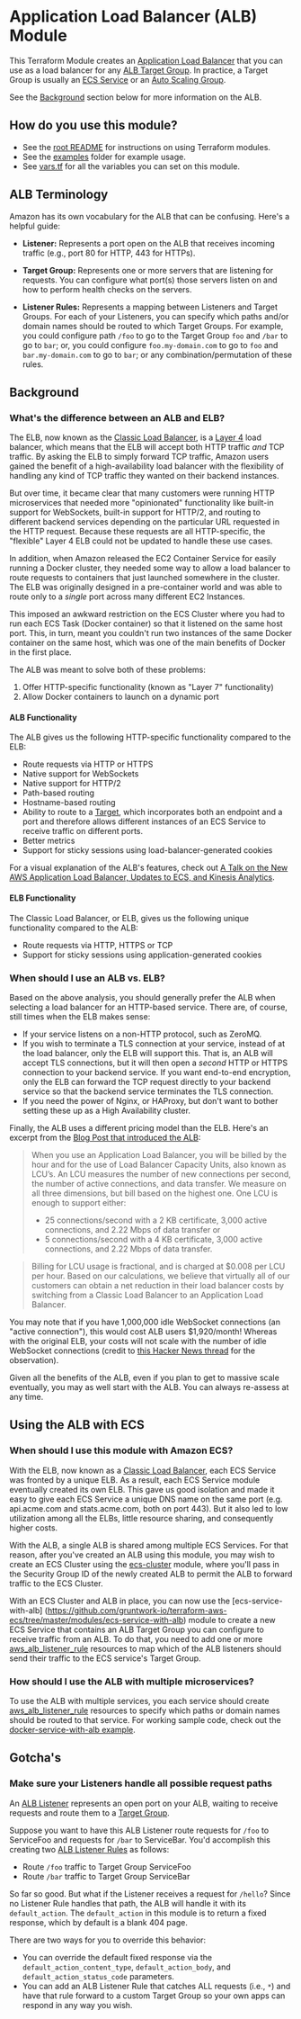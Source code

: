 # Application Load Balancer (ALB) Module

This Terraform Module creates an [Application Load Balancer](http://docs.aws.amazon.com/elasticloadbalancing/latest/application/introduction.html)
that you can use as a load balancer for any [ALB Target Group](http://docs.aws.amazon.com/elasticloadbalancing/latest/application/load-balancer-target-groups.html).
In practice, a Target Group is usually an [ECS Service](http://docs.aws.amazon.com/AmazonECS/latest/developerguide/Welcome.html)
or an [Auto Scaling Group](http://docs.aws.amazon.com/autoscaling/latest/userguide/WhatIsAutoScaling.html).

See the [Background](#background) section below for more information on the ALB.

## How do you use this module?

* See the [root README](/README.md) for instructions on using Terraform modules.
* See the [examples](/examples) folder for example usage.
* See [vars.tf](./vars.tf) for all the variables you can set on this module.

## ALB Terminology

Amazon has its own vocabulary for the ALB that can be confusing. Here's a helpful guide:

- **Listener:** Represents a port open on the ALB that receives incoming traffic (e.g., port 80 for HTTP, 443 for
  HTTPs).

- **Target Group:** Represents one or more servers that are listening for requests. You can configure what port(s)
  those servers listen on and how to perform health checks on the servers. 

- **Listener Rules:** Represents a mapping between Listeners and Target Groups. For each of your Listeners, you can
  specify which paths and/or domain names should be routed to which Target Groups. For example, you could configure
  path `/foo` to go to the Target Group `foo` and `/bar` to go to `bar`; or, you could configure `foo.my-domain.com` to
  go to `foo` and `bar.my-domain.com` to go to `bar`; or any combination/permutation of these rules.

## Background

### What's the difference between an ALB and ELB?

The ELB, now known as the [Classic Load Balancer](http://docs.aws.amazon.com/elasticloadbalancing/latest/classic/introduction.html),
is a [Layer 4](https://en.wikipedia.org/wiki/Transport_layer) load balancer, which means that the ELB will accept both 
HTTP traffic *and* TCP traffic. By asking the ELB to simply forward TCP traffic, Amazon users gained the benefit of a
high-availability load balancer with the flexibility of handling any kind of TCP traffic they wanted on their backend 
instances.

But over time, it became clear that many customers were running HTTP microservices that needed more "opinionated" functionality
like built-in support for WebSockets, built-in support for HTTP/2, and routing to different backend services depending 
on the particular URL requested in the HTTP request. Because these requests are all HTTP-specific, the "flexible" Layer 4
ELB could not be updated to handle these use cases.

In addition, when Amazon released the EC2 Container Service for easily running a Docker cluster, they needed some way 
to allow a load balancer to route requests to containers that just launched somewhere in the cluster. The ELB was originally
designed in a pre-container world and was able to route only to a _single_ port across many different EC2 Instances.

This imposed an awkward restriction on the ECS Cluster where you had to run each ECS Task (Docker container) so that it
listened on the same host port. This, in turn, meant you couldn't run two instances of the same Docker container on the
same host, which was one of the main benefits of Docker in the first place.

The ALB was meant to solve both of these problems: 

1. Offer HTTP-specific functionality (known as "Layer 7" functionality)
2. Allow Docker containers to launch on a dynamic port

#### ALB Functionality

The ALB gives us the following HTTP-specific functionality compared to the ELB:

- Route requests via HTTP or HTTPS
- Native support for WebSockets
- Native support for HTTP/2
- Path-based routing
- Hostname-based routing
- Ability to route to a [Target](http://docs.aws.amazon.com/elasticloadbalancing/latest/application/target-group-register-targets.html), 
  which incorporates both an endpoint and a port and therefore allows different instances of an ECS Service to receive
  traffic on different ports.
- Better metrics
- Support for sticky sessions using load-balancer-generated cookies

For a visual explanation of the ALB's features, check out [A Talk on the New AWS Application Load Balancer, Updates to 
ECS, and Kinesis Analytics](https://blog.gruntwork.io/a-talk-on-the-new-aws-application-load-balancer-updates-to-ecs-and-kinesis-analytics-abb599cb3cb8#.qww1to10q). 

#### ELB Functionality

The Classic Load Balancer, or ELB, gives us the following unique functionality compared to the ALB:

- Route requests via HTTP, HTTPS or TCP
- Support for sticky sessions using application-generated cookies

### When should I use an ALB vs. ELB?

Based on the above analysis, you should generally prefer the ALB when selecting a load balancer for an HTTP-based service.
There are, of course, still times when the ELB makes sense:
 
 - If your service listens on a non-HTTP protocol, such as ZeroMQ.
 - If you wish to terminate a TLS connection at your service, instead of at the load balancer, only the ELB will support 
   this. That is, an ALB will accept TLS connections, but it will then open a _second_ HTTP or HTTPS connection to your 
   backend service. If you want end-to-end encryption, only the ELB can forward the TCP request directly to your backend
   service so that the backend service terminates the TLS connection.
 - If you need the power of Nginx, or HAProxy, but don't want to bother setting these up as a High Availability cluster.

Finally, the ALB uses a different pricing model than the ELB. Here's an excerpt from the [Blog Post that introduced the 
ALB](https://aws.amazon.com/blogs/aws/new-aws-application-load-balancer/):

> When you use an Application Load Balancer, you will be billed by the hour and for the use of Load Balancer Capacity Units, 
  also known as LCU’s. An LCU measures the number of new connections per second, the number of active connections, and 
  data transfer. We measure on all three dimensions, but bill based on the highest one. One LCU is enough to support either:
>  - 25 connections/second with a 2 KB certificate, 3,000 active connections, and 2.22 Mbps of data transfer or
>  - 5 connections/second with a 4 KB certificate, 3,000 active connections, and 2.22 Mbps of data transfer.

> Billing for LCU usage is fractional, and is charged at $0.008 per LCU per hour. Based on our calculations, we believe 
  that virtually all of our customers can obtain a net reduction in their load balancer costs by switching from a Classic 
  Load Balancer to an Application Load Balancer.

You may note that if you have 1,000,000 idle WebSocket connections (an "active connection"), this would cost ALB users 
$1,920/month! Whereas with the original ELB, your costs will not scale with the number of idle WebSocket connections 
(credit to [this Hacker News thread](https://news.ycombinator.com/item?id=12269453) for the observation).

Given all the benefits of the ALB, even if you plan to get to massive scale eventually, you may as well start with the 
ALB. You can always re-assess at any time.

## Using the ALB with ECS

### When should I use this module with Amazon ECS?

With the ELB, now known as a [Classic Load Balancer](http://docs.aws.amazon.com/elasticloadbalancing/latest/classic/introduction.html),
each ECS Service was fronted by a unique ELB. As a result, each ECS Service module eventually created its own ELB. This 
gave us good isolation and made it easy to give each ECS Service a unique DNS name on the same port (e.g. api.acme.com and
stats.acme.com, both on port 443). But it also led to low utilization among all the ELBs, little resource sharing, and 
consequently higher costs.
 
With the ALB, a single ALB is shared among multiple ECS Services. For that reason, after you've created an ALB using this
module, you may wish to create an ECS Cluster using the [ecs-cluster](
https://github.com/gruntwork-io/terraform-aws-ecs/tree/master/modules/ecs-cluster) module, where you'll pass in the Security 
Group ID of the newly created ALB to permit the ALB to forward traffic to the ECS Cluster. 
 
With an ECS Cluster and ALB in place, you can now use the [ecs-service-with-alb]
(https://github.com/gruntwork-io/terraform-aws-ecs/tree/master/modules/ecs-service-with-alb) module to create a new ECS Service 
that contains an ALB Target Group you can configure to receive traffic from an ALB. To do that, you need to add one
or more [aws_alb_listener_rule](https://www.terraform.io/docs/providers/aws/r/alb_listener_rule.html) resources to 
map which of the ALB listeners should send their traffic to the ECS service's Target Group.
 
### How should I use the ALB with multiple microservices?

To use the ALB with multiple services, you each service should create 
[aws_alb_listener_rule](https://www.terraform.io/docs/providers/aws/r/alb_listener_rule.html) resources to specify 
which paths or domain names should be routed to that service. For working sample code, check out the 
[docker-service-with-alb example](https://github.com/gruntwork-io/terraform-aws-ecs/tree/master/examples/docker-service-with-alb).

## Gotcha's

### Make sure your Listeners handle all possible request paths

An [ALB Listener](http://docs.aws.amazon.com/elasticloadbalancing/latest/application/load-balancer-listeners.html) 
represents an open port on your ALB, waiting to receive requests and route them to a [Target 
Group](http://docs.aws.amazon.com/elasticloadbalancing/latest/application/load-balancer-target-groups.html). 

Suppose you want to have this ALB Listener route requests for `/foo` to ServiceFoo and requests for `/bar` to ServiceBar. 
You'd accomplish this creating two [ALB Listener 
Rules](http://docs.aws.amazon.com/elasticloadbalancing/latest/application/listener-update-rules.html) as follows:

  - Route `/foo` traffic to Target Group ServiceFoo
  - Route `/bar` traffic to Target Group ServiceBar

So far so good. But what if the Listener receives a request for `/hello`? Since no Listener Rule handles that path, the 
ALB will handle it with its `default_action`. The `default_action` in this module is to return a fixed response, which 
by default is a blank 404 page.

There are two ways for you to override this behavior:

* You can override the default fixed response via the `default_action_content_type`, `default_action_body`, and 
  `default_action_status_code` parameters.
* You can add an ALB Listener Rule that catches ALL requests (i.e., `*`) and have that rule forward to a custom Target
  Group so your own apps can respond in any way you wish.
